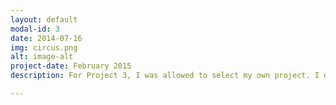 ```yaml
---
layout: default
modal-id: 3
date: 2014-07-16
img: circus.png
alt: image-alt
project-date: February 2015
description: For Project 3, I was allowed to select my own project. I decided to build an odd jobs listing site for Lagosians, called the SpeciaList. I wanted to create a site for the less technologically advanced workers such as the carpenters, plumbers, and mechanics residing in the mega-city that is Lagos, Nigeria. With limited access to the internet, it is essential that these contractors be able to derive full functionality of the application via SMS. Therefore, Twilio implementation was essential to the success of my final project. Visiting the SpeciaList on <a href="https://sellfy.com/p/8Q9P/jV3VZ/">Heroku</a>. 

---
```

